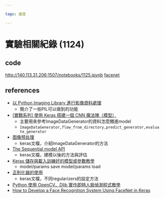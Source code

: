 ```yaml
---

tags: 進度

---
```

# 實驗相關紀錄 (1124)

## code
http://140.113.31.206:1507/notebooks/1125.ipynb
[facenet](https://github.com/nyoki-mtl/keras-facenet)

## references
-  [以 Python Imaging Library 進行影像資料處理](https://yungyuc.github.io/oldtech/python/python_imaging.html)
    -  簡介了一些PIL可以做到的功能
-  [[實戰系列] 使用 Keras 搭建一個 CNN 魔法陣（模型）](https://ithelp.ithome.com.tw/articles/10205389)
    -  主要用來參考ImageDataGenerator的資料怎麼餵進model
    -  `ImageDataGenerator,flow_from_directory,predict_generator,evaluate_generator`
-  [图像预处理](https://keras.io/zh/preprocessing/image/)
    -  keras文檔，介紹ImageDataGenerator的方法
-  [The Sequential model API](https://keras.io/models/sequential/)
    -  keras文檔，建模以後的方法與評估
- [Keras 儲存與載入訓練好的模型或參數教學](https://blog.gtwang.org/programming/keras-save-and-load-model-tutorial/) 
    - model/params save model/params load
- [正則化器的使用](https://keras.io/zh/regularizers/)
    - keras文檔，不同regularizers的設定方法
- [Python 使用 OpenCV、Dlib 實作即時人臉偵測程式教學](https://blog.gtwang.org/programming/python-opencv-dlib-face-detection-implementation-tutorial/)
- [How to Develop a Face Recognition System Using FaceNet in Keras](https://machinelearningmastery.com/how-to-develop-a-face-recognition-system-using-facenet-in-keras-and-an-svm-classifier/)
